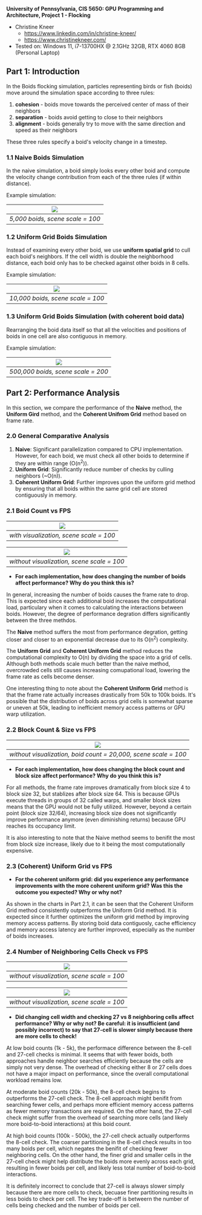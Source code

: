 **University of Pennsylvania, CIS 5650: GPU Programming and Architecture,
Project 1 - Flocking**

* Christine Kneer
  * https://www.linkedin.com/in/christine-kneer/
  * https://www.christinekneer.com/
* Tested on: Windows 11, i7-13700HX @ 2.1GHz 32GB, RTX 4060 8GB (Personal Laptop)

## Part 1: Introduction

In the Boids flocking simulation, particles representing birds or fish
(boids) move around the simulation space according to three rules:

1. **cohesion** - boids move towards the perceived center of mass of their neighbors
2. **separation** - boids avoid getting to close to their neighbors
3. **alignment** - boids generally try to move with the same direction and speed as
their neighbors

These three rules specify a boid's velocity change in a timestep.

### 1.1 Naive Boids Simulation

In the naive simulation, a boid simply looks every other boid and compute the velocity
change contribution from each of the three rules (if within distance).

Example simulation:

|![](images/naive.gif)|
|:--:|
|*5,000 boids, scene scale = 100*|

### 1.2 Uniform Grid Boids Simulation

Instead of examining every other boid, we use **uniform spatial grid** to cull each boid's neighbors.
If the cell width is double the neighborhood distance, each boid only has to be
checked against other boids in 8 cells.

Example simulation:

|![](images/uniform.gif)|
|:--:|
|*10,000 boids, scene scale = 100*|

### 1.3 Uniform Grid Boids Simulation (with coherent boid data)

Rearranging the boid data itself so that all the velocities and positions of boids in one cell are also
contiguous in memory.

Example simulation:

|![](images/indirection.gif)|
|:--:|
|*500,000 boids, scene scale = 200*|

## Part 2: Performance Analysis

In this section, we compare the performance of the **Naive** method, the **Uniform Gird** method, and the **Coherent Unifrom Grid** method based on frame rate.


### 2.0 General Comparative Analysis

1. **Naive**: Significant parallelization compared to CPU implementation. However, for each boid, we must check all other boids to determine if they are within range (O(n<sup>2</sup>)).
2. **Uniform Grid**: Significantly reduce number of checks by culling neighbors (~O(n)).
3. **Coherent Uniform Grid**: Further improves upon the uniform grid method by ensuring that all boids within the same grid cell are stored contiguously in memory.

### 2.1 Boid Count vs FPS

|![](images/boidCount1.png)|
|:--:|
|*with visualization, scene scale = 100*|

|![](images/boidCount2.png)|
|:--:|
|*without visualization, scene scale = 100*|

* **For each implementation, how does changing the number of boids affect
performance? Why do you think this is?**

In general, increasing the number of boids causes the frame rate to drop. This is expected
since each additional boid increases the computational load, particulary when it comes to
calculating the interactions between boids. However, the degree of performance degration
differs significantly between the three methdos.

The **Naive** method suffers the most from performance degration, getting closer and
closer to an exponential decrease due to its O(n<sup>2</sup>) complexity.

The **Uniform Grid** and **Coherent Uniform Grid** method reduces the computational complexity
to O(n) by dividing the space into a grid of cells. Although both methods scale much better than
the naive method, overcrowded cells still causes increasing comupational load, lowering the frame
rate as cells become denser.

One interesting thing to note about the **Coherent Uniform Grid** method is that the frame rate 
actually increases drastically from 50k to 100k boids. It's possible that the distribution of boids
across grid cells is somewhat sparse or uneven at 50k, leading to inefficient memory access patterns
or GPU warp utilization.

### 2.2 Block Count & Size vs FPS

|![](images/blockSize.png)|
|:--:|
|*without visualization, boid count = 20,000, scene scale = 100*|

* **For each implementation, how does changing the block count and block size
affect performance? Why do you think this is?**

For all methods, the frame rate improves dramatically from block size 4 to block size 32, but
stablizes after block size 64. This is because GPUs execute threads in groups
of 32 called warps, and smaller block sizes means that the GPU would not be
fully utilized. However, beyond a certain point (block size 32/64), increasing
block size does not significantly improve performance anymore (even diminishing
returns) because GPU reaches its occupancy limit.

It is also interesting to note that the Naive method seems to benifit the most 
from block size increase, likely due to it being the most computationally expensive.


### 2.3 (Coherent) Uniform Grid vs FPS

* **For the coherent uniform grid: did you experience any performance improvements
with the more coherent uniform grid? Was this the outcome you expected?
Why or why not?**

As shown in the charts in Part 2.1, it can be seen that the Coherent Uniform Grid
method consistently outperforms the Uniform Grid method. It is expected since it
further optimizes the uniform grid method by improving memory access patterns. By
storing boid data contiguosly, cache efficiency and memory access latency are
further improved, especially as the number of boids increases.


### 2.4 Number of Neighboring Cells Check vs FPS

|![](images/UniformGridCell.png)|
|:--:|
|*without visualization, scene scale = 100*|

|![](images/CoherentUniformGridCell.png)|
|:--:|
|*without visualization, scene scale = 100*|

* **Did changing cell width and checking 27 vs 8 neighboring cells affect performance?
Why or why not? Be careful: it is insufficient (and possibly incorrect) to say
that 27-cell is slower simply because there are more cells to check!**

At low boid counts (1k - 5k), the performace difference between the 8-cell and 27-cell
checks is minimal. It seems that with fewer boids, both approaches handle neighbor searches
efficiently because the cells are simply not very dense. The overhead of checking either 8 or 27
cells does not have a major impact on performance, since the overall computational workload remains low.

At moderate boid counts (20k - 50k), the 8-cell check begins to outperforms the 27-cell check. 
The 8-cell approach might benifit from searching fewer cells, and perhaps
more efficient memory access patterns as fewer memory transactions are required. 
On the other hand, the 27-cell check might suffer from the overhead of searching more cells 
(and likely more boid-to-boid interactions) at this boid count.

At high boid counts (100k - 500k), the 27-cell check actually outperforms the 8-cell check.
The coarser partitioning in the 8-cell check results in too many boids per cell, which negates
the benifit of checking fewer neighboring cells. On the other hand, the finer grid and smaller cells
in the 27-cell check might help distribute the boids more evenly across each grid, resulting in fewer
boids per cell, and likely less total number of boid-to-boid interactions.

It is definitely incorrect to conclude that 27-cell is always slower simply because there are more cells to check,
becuase finer partitioning results in less boids to check per cell. The key trade-off is betweern the number of cells
being checked and the number of boids per cell.
